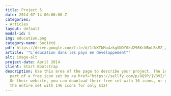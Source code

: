 ```yaml
---
title: Project 5
date: 2014-07-14 00:00:00 Z
categories:
- Articles
layout: default
modal-id: 5
img: education.png
category-name: Société
pdf: https://drive.google.com/file/d/1fNXTbMo4zkgVNDY0kU296KrNBnLBsMZ_/preview
article: '"L’éducation dans les pays en développement"'
alt: image-alt
project-date: April 2014
client: Start Bootstrap
description: Use this area of the page to describe your project. The icon above is
  part of a free icon set by <a href="https://sellfy.com/p/8Q9P/jV3VZ/">Flat Icons</a>.
  On their website, you can download their free set with 16 icons, or you can purchase
  the entire set with 146 icons for only $12!
---
```


